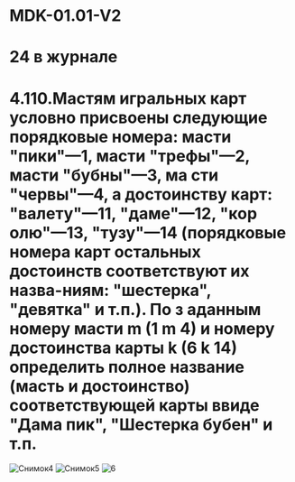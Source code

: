 # MDK-01.01-V2
# 24 в журнале
# 4.110.Мастям игральных карт условно присвоены следующие порядковые номера: масти "пики"—1, масти "трефы"—2, масти "бубны"—3, ма сти "червы"—4, а достоинству карт: "валету"—11, "даме"—12, "кор  олю"—13, "тузу"—14 (порядковые номера карт остальных достоинств соответствуют их назва-ниям: "шестерка", "девятка" и т.п.). По з   аданным номеру масти m (1 m  4) и  номеру  достоинства  карты k  (6 k 14)  определить  полное  название (масть и достоинство) соответствующей карты ввиде "Дама пик", "Шестерка бубен" и т.п.
![Снимок4](https://user-images.githubusercontent.com/114131242/197611188-02843a5c-f9a8-4394-ac21-d1abcb132209.PNG)
![Снимок5](https://user-images.githubusercontent.com/114131242/197611199-fa923491-0b5e-4046-a71f-4eaf13a2fa78.PNG)
![6](https://user-images.githubusercontent.com/114131242/197611214-6d41231c-f9e8-4635-b6c3-fde1216ad309.PNG)
